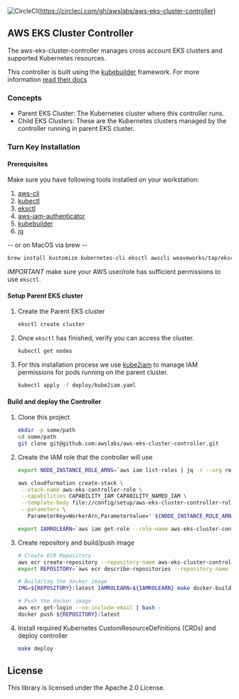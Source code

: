 ![CircleCI](https://circleci.com/gh/awslabs/aws-eks-cluster-controller.svg?style=svg&circle-token=5f800668d4109bde7cae271f9faa2500e7e33461)(https://circleci.com/gh/awslabs/aws-eks-cluster-controller)

## AWS EKS Cluster Controller

The aws-eks-cluster-controller manages cross account EKS clusters and supported Kubernetes resources.

This controller is built using the [kubebuilder](https://github.com/kubernetes-sigs/kubebuilder) framework. For more information [read their docs](https://book.kubebuilder.io/)

### Concepts

- Parent EKS Cluster: The Kubernetes cluster where this controller runs.
- Child EKS Clusters: These are the Kubernetes clusters managed by the controller running in parent EKS cluster.

### Turn Key Installation

#### Prerequisites

Make sure you have following tools installed on your workstation:

1. [aws-cli](https://docs.aws.amazon.com/cli/latest/userguide/cli-chap-install.html)
1. [kubectl](https://kubernetes.io/docs/tasks/tools/install-kubectl)
1. [eksctl](https://github.com/weaveworks/eksctl)
1. [aws-iam-authenticator](https://github.com/kubernetes-sigs/aws-iam-authenticator#4-set-up-kubectl-to-use-authentication-tokens-provided-by-aws-iam-authenticator-for-kubernetes)
1. [kubebuilder](https://github.com/kubernetes-sigs/kubebuilder)
1. [jq](https://stedolan.github.io/jq/download/)

-- or on MacOS via brew --

```sh
brew install kustomize kubernetes-cli eksctl awscli weaveworks/tap/eksctl jq
```

_IMPORTANT_ make sure your AWS user/role has sufficient permissions to use `eksctl`.

#### Setup Parent EKS cluster

1. Create the Parent EKS cluster

   ```sh
   eksctl create cluster
   ```

1. Once `eksctl` has finished, verify you can access the cluster.

   ```sh
   kubectl get nodes
   ```

1. For this installation process we use [kube2iam](https://github.com/jtblin/kube2iam) to manage IAM permissions for pods running on the parent cluster.

   ```sh
   kubectl apply -f deploy/kube2iam.yaml
   ```

#### Build and deploy the Controller

1. Clone this project

   ```sh
   mkdir -p some/path
   cd some/path
   git clone git@github.com:awslabs/aws-eks-cluster-controller.git
   ```

1. Create the IAM role that the controller will use

   ```sh
   export NODE_INSTANCE_ROLE_ARNS=`aws iam list-roles | jq -r --arg reg_exp "^eksctl-.*-NodeInstanceRole-.*$" '.Roles | map(select(.RoleName|test($reg_exp))) | map(.Arn) | join(",")'`; \

   aws cloudformation create-stack \
    --stack-name aws-eks-controller-role \
    --capabilities CAPABILITY_IAM CAPABILITY_NAMED_IAM \
    --template-body file://config/setup/aws-eks-cluster-controller-role.yaml \
    --parameters \
      ParameterKey=WorkerArn,ParameterValue="'${NODE_INSTANCE_ROLE_ARNS}'"

   export IAMROLEARN=`aws iam get-role --role-name aws-eks-cluster-controller | jq -r .Role.Arn`
   ```

1. Create repository and build/push image

   ```sh
   # Create ECR Repository
   aws ecr create-repository --repository-name aws-eks-cluster-controller
   export REPOSITORY=`aws ecr describe-repositories --repository-name aws-eks-cluster-controller | jq -r '.repositories[0].repositoryUri'`

   # Build/tag the docker image
   IMG=${REPOSITORY}:latest IAMROLEARN=${IAMROLEARN} make docker-build
   
   # Push the docker image
   aws ecr get-login --no-include-email | bash -
   docker push ${REPOSITORY}:latest
   ```

1. Install required Kubernetes CustomResourceDefinitions (CRDs) and deploy controller

   ```sh
   make deploy
   ```

## License

This library is licensed under the Apache 2.0 License. 
